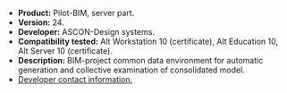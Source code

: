 * **Product:** Pilot-BIM, server part.
* **Version:** 24.
* **Developer:** ASCON-Design systems.
* **Compatibility tested:** Alt Workstation 10 (certificate), Alt Education 10, Alt Server 10 (certificate).
* **Description:** BIM-project common data environment for automatic generation and collective examination of consolidated model.
* [Developer contact information.](https://ascon.ru/)


